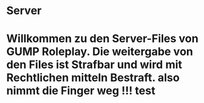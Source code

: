 ﻿# Server


# Willkommen zu den Server-Files von GUMP Roleplay. Die weitergabe von den Files ist Strafbar und wird mit Rechtlichen mitteln Bestraft. also nimmt die Finger weg !!!  test
